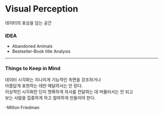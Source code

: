 # Visual Perception
데이터의 표상을 담는 공간



### IDEA

- Abandoned Animals
- Bestseller-Book title Analysis  



---

### Things to Keep in Mind
데이터 시각화는 지나치게 기능적인 측면을 강조하거나  
아름답게 표현하는 데만 매달려서는 안 된다.  
이상적인 시각화란 단지 명확하게 의사를 전달하는 데 머물러서는 안 되고  
보는 사람을 집중하게 하고 참여하게 만들어야 한다.  

-Milton Friedman

